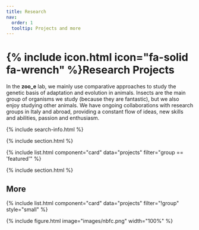 ```yaml
---
title: Research
nav:
  order: 1
  tooltip: Projects and more
---
```



# {% include icon.html icon="fa-solid fa-wrench" %}Research Projects

In the **zoo_e** lab, we mainly use comparative approaches to study the genetic basis of adaptation and evolution in animals. Insects are the main group of organisms we study (because they are fantastic), but we also enjoy studying other animals. We have ongoing collaborations with research groups in Italy and abroad, providing a constant flow of ideas, new skills and abilities, passion and enthusiasm. 

<!--
{% include tags.html tags="publication, resource, website" %}
-->
{% include search-info.html %}

{% include section.html %}

{% include list.html component="card" data="projects" filter="group == 'featured'" %}

{% include section.html %}

## More

{% include list.html component="card" data="projects" filter="!group" style="small" %}

{%
  include figure.html
  image="images/nbfc.png"
  width="100%"
%}

